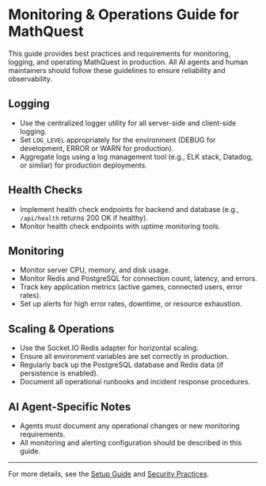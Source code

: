 # Monitoring & Operations Guide for MathQuest

This guide provides best practices and requirements for monitoring, logging, and operating MathQuest in production. All AI agents and human maintainers should follow these guidelines to ensure reliability and observability.

## Logging
- Use the centralized logger utility for all server-side and client-side logging.
- Set `LOG_LEVEL` appropriately for the environment (DEBUG for development, ERROR or WARN for production).
- Aggregate logs using a log management tool (e.g., ELK stack, Datadog, or similar) for production deployments.

## Health Checks
- Implement health check endpoints for backend and database (e.g., `/api/health` returns 200 OK if healthy).
- Monitor health check endpoints with uptime monitoring tools.

## Monitoring
- Monitor server CPU, memory, and disk usage.
- Monitor Redis and PostgreSQL for connection count, latency, and errors.
- Track key application metrics (active games, connected users, error rates).
- Set up alerts for high error rates, downtime, or resource exhaustion.

## Scaling & Operations
- Use the Socket.IO Redis adapter for horizontal scaling.
- Ensure all environment variables are set correctly in production.
- Regularly back up the PostgreSQL database and Redis data (if persistence is enabled).
- Document all operational runbooks and incident response procedures.

## AI Agent-Specific Notes
- Agents must document any operational changes or new monitoring requirements.
- All monitoring and alerting configuration should be described in this guide.

---

For more details, see the [Setup Guide](./setup/README.md) and [Security Practices](./security.md).
